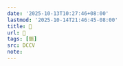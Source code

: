 ```yaml
---
date: '2025-10-13T10:27:46+08:00'
lastmod: '2025-10-14T21:46:45-08:00'
title: 􅃃
url: 􅃃
tags: [鋠]
src: DCCV
note:
---
```

